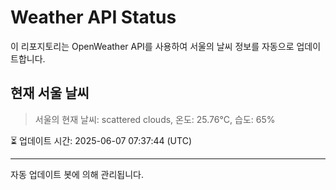 
# Weather API Status

이 리포지토리는 OpenWeather API를 사용하여 서울의 날씨 정보를 자동으로 업데이트합니다.

## 현재 서울 날씨
> 서울의 현재 날씨: scattered clouds, 온도: 25.76°C, 습도: 65%

⏳ 업데이트 시간: 2025-06-07 07:37:44 (UTC)

---
자동 업데이트 봇에 의해 관리됩니다.
